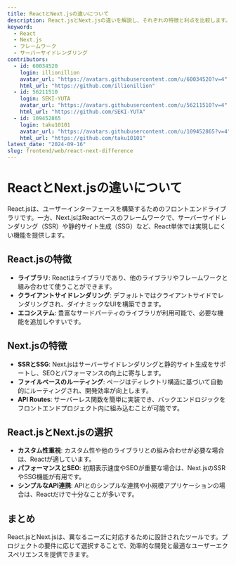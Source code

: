 ```yaml
---
title: ReactとNext.jsの違いについて
description: React.jsとNext.jsの違いを解説し、それぞれの特徴と利点を比較します。
keyword:
  - React
  - Next.js
  - フレームワーク
  - サーバーサイドレンダリング
contributors:
  - id: 60034520
    login: illionillion
    avatar_url: "https://avatars.githubusercontent.com/u/60034520?v=4"
    html_url: "https://github.com/illionillion"
  - id: 56211510
    login: SEKI-YUTA
    avatar_url: "https://avatars.githubusercontent.com/u/56211510?v=4"
    html_url: "https://github.com/SEKI-YUTA"
  - id: 109452865
    login: taku10101
    avatar_url: "https://avatars.githubusercontent.com/u/109452865?v=4"
    html_url: "https://github.com/taku10101"
latest_date: "2024-09-16"
slug: frontend/web/react-next-difference
---
```


# ReactとNext.jsの違いについて

React.jsは、ユーザーインターフェースを構築するためのフロントエンドライブラリです。一方、Next.jsはReactベースのフレームワークで、サーバーサイドレンダリング（SSR）や静的サイト生成（SSG）など、React単体では実現しにくい機能を提供します。

## React.jsの特徴

- **ライブラリ**: Reactはライブラリであり、他のライブラリやフレームワークと組み合わせて使うことができます。
- **クライアントサイドレンダリング**: デフォルトではクライアントサイドでレンダリングされ、ダイナミックなUIを構築できます。
- **エコシステム**: 豊富なサードパーティのライブラリが利用可能で、必要な機能を追加しやすいです。

## Next.jsの特徴

- **SSRとSSG**: Next.jsはサーバーサイドレンダリングと静的サイト生成をサポートし、SEOとパフォーマンスの向上に寄与します。
- **ファイルベースのルーティング**: ページはディレクトリ構造に基づいて自動的にルーティングされ、開発効率が向上します。
- **API Routes**: サーバーレス関数を簡単に実装でき、バックエンドロジックをフロントエンドプロジェクト内に組み込むことが可能です。

## React.jsとNext.jsの選択

- **カスタム性重視**: カスタム性や他のライブラリとの組み合わせが必要な場合は、Reactが適しています。
- **パフォーマンスとSEO**: 初期表示速度やSEOが重要な場合は、Next.jsのSSRやSSG機能が有用です。
- **シンプルなAPI連携**: APIとのシンプルな連携や小規模アプリケーションの場合は、Reactだけで十分なことが多いです。

## まとめ

React.jsとNext.jsは、異なるニーズに対応するために設計されたツールです。プロジェクトの要件に応じて選択することで、効率的な開発と最適なユーザーエクスペリエンスを提供できます。
